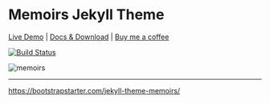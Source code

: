 # Memoirs Jekyll Theme

[Live Demo](https://wowthemesnet.github.io/jekyll-theme-memoirs/) | [Docs & Download](https://bootstrapstarter.com/bootstrap-templates/jekyll-theme-memoirs/) |  [Buy me a coffee](https://www.wowthemes.net/donate/)

[![Build Status](https://travis-ci.org/AlexandrBasan/jekyll-theme-memoirs.svg?branch=master)](https://travis-ci.org/AlexandrBasan/jekyll-theme-memoirs)

![memoirs](https://bootstrapstarter.com/assets/img/themes/memoirs-jekyll.jpg)

_____________

https://bootstrapstarter.com/jekyll-theme-memoirs/
